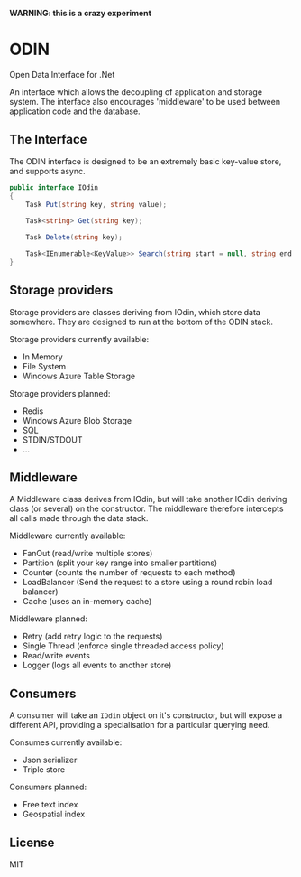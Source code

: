  __WARNING: this is a crazy experiment__

# ODIN

Open Data Interface for .Net

An interface which allows the decoupling of application and storage system. The interface also encourages 'middleware' to be used between application code and the database.

## The Interface

The ODIN interface is designed to be an extremely basic key-value store, and supports async.

```cs
public interface IOdin
{
    Task Put(string key, string value);
    
    Task<string> Get(string key);

    Task Delete(string key);

    Task<IEnumerable<KeyValue>> Search(string start = null, string end = null);
}
```

## Storage providers

Storage providers are classes deriving from IOdin, which store data somewhere. They are designed to run at the bottom of the ODIN stack.

Storage providers currently available:

* In Memory
* File System
* Windows Azure Table Storage

Storage providers planned:

* Redis
* Windows Azure Blob Storage
* SQL
* STDIN/STDOUT
* ...

## Middleware

A Middleware class derives from IOdin, but will take another IOdin deriving class (or several) on the constructor. The middleware therefore intercepts all calls made through the data stack.

Middleware currently available:

* FanOut (read/write multiple stores)
* Partition (split your key range into smaller partitions)
* Counter (counts the number of requests to each method)
* LoadBalancer (Send the request to a store using a round robin load balancer)
* Cache (uses an in-memory cache)

Middleware planned:

* Retry (add retry logic to the requests)
* Single Thread (enforce single threaded access policy)
* Read/write events
* Logger (logs all events to another store)

## Consumers

A consumer will take an `IOdin` object on it's constructor, but will expose a different API, providing a specialisation for a particular querying need.

Consumes currently available:

* Json serializer
* Triple store

Consumers planned:

* Free text index
* Geospatial index

## License

MIT
